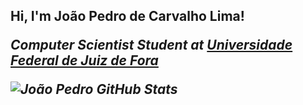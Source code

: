 <h2>Hi, I'm João Pedro de Carvalho Lima!
<p><em>Computer Scientist Student at <a href="https://www2.ufjf.br/ufjf/">Universidade Federal de Juiz de Fora</a>

![João Pedro GitHub Stats](https://github-readme-stats.vercel.app/api?username=joaop-c-lima&show_icons=true)
